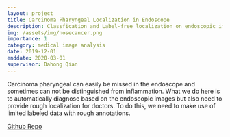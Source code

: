 ```yaml
---
layout: project
title: Carcinoma Pharyngeal Localization in Endoscope
description: Classfication and Label-free localization on endoscopic images
img: /assets/img/nosecancer.png
importance: 1
category: medical image analysis
date: 2019-12-01
enddate: 2020-03-01
supervisor: Dahong Qian
---
```


Carcinoma pharyngeal can easily be missed in the endoscope and sometimes can not be distinguished from inflammation. What we do here is to automatically diagnose based on the endoscopic images but also need to provide rough localization for doctors. To do this, we need to make use of limited labeled data with rough annotations.

[Github Repo](https://github.com/Michaelsqj/Nasopharyngeal_carcinoma)